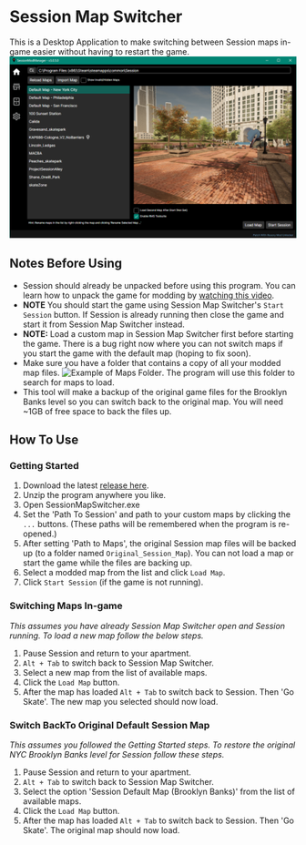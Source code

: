 # Session Map Switcher
This is a Desktop Application to make switching between Session maps in-game easier without having to restart the game.
![](https://github.com/rodriada000/SessionMapSwitcher/blob/master/docs/images/app_screenshot.png "App Screenshot")

## Notes Before Using
* Session should already be unpacked before using this program. You can learn how to unpack the game for modding by [watching this video](https://www.youtube.com/watch?v=UqmQeHYv8IQ).
* **NOTE** You should start the game using Session Map Switcher's `Start Session` button. If Session is already running then close the game and start it from Session Map Switcher instead.
* **NOTE:** Load a custom map in Session Map Switcher first before starting the game. There is a bug right now where you can not switch maps if you start the game with the default map (hoping to fix soon).
* Make sure you have a folder that contains a copy of all your modded map files. ![](https://github.com/rodriada000/SessionMapSwitcher/blob/master/docs/images/maps_folder_example.png "Example of Maps Folder"). The program will use this folder to search for maps to load.
* This tool will make a backup of the original game files for the Brooklyn Banks level so you can switch back to the original map. You will need ~1GB of free space to back the files up.

## How To Use

### Getting Started
1. Download the latest [release here](https://github.com/rodriada000/SessionMapSwitcher/releases).
2. Unzip the program anywhere you like.
3. Open SessionMapSwitcher.exe
4. Set the 'Path To Session' and path to your custom maps by clicking the `...` buttons. (These paths will be remembered when the program is re-opened.)
5. After setting 'Path to Maps', the original Session map files will be backed up (to a folder named `Original_Session_Map`). You can not load a map or start the game while the files are backing up.
6. Select a modded map from the list and click `Load Map`.
7. Click `Start Session` (if the game is not running).

### Switching Maps In-game
_This assumes you have already Session Map Switcher open and Session running. To load a new map follow the below steps._
1. Pause Session and return to your apartment.
2. `Alt + Tab` to switch back to Session Map Switcher.
3. Select a new map from the list of available maps.
4. Click the `Load Map` button.
5. After the map has loaded `Alt + Tab` to switch back to Session. Then 'Go Skate'. The new map you selected should now load.

### Switch BackTo Original Default Session Map
_This assumes you followed the Getting Started steps. To restore the original NYC Brooklyn Banks level for Session follow these steps._
1. Pause Session and return to your apartment.
2. `Alt + Tab` to switch back to Session Map Switcher.
3. Select the option 'Session Default Map (Brooklyn Banks)' from the list of available maps.
4. Click the `Load Map` button.
5. After the map has loaded `Alt + Tab` to switch back to Session. Then 'Go Skate'. The original map should now load.
